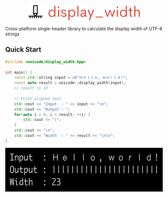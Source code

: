 <p align="center">
  <img height="50" src="img/logo.png" alt="display_width"/>
</p>

Cross-platform single-header library to calculate the display width of UTF-8 strings

## Quick Start

```cpp
#include <unicode/display_width.hpp>

int main() {
    const std::string input = u8"Ｈｅｌｌｏ, ｗｏｒｌｄ!";
    const auto result = unicode::display_width(input);
    // result is 23
    
    // Print aligned text
    std::cout << "Input  : " << input << "\n";
    std::cout << "Output : ";
    for(auto i = 0; i < result; ++i) {
        std::cout << "|";
    }
    std::cout << "\n"; 
    std::cout << "Width  : " << result << "\n\n";
}
```

<p>
  <img height=140 src="img/hello_world.png" alt="hello_world"/>
</p>
